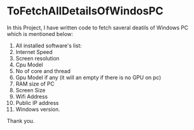 # ToFetchAllDetailsOfWindosPC


In this Project, I have written code to fetch saveral deatils of Windows PC which is mentioned below:

1. All installed software's list:
2. Internet Speed
3. Screen resolution
4. Cpu Model 
5. No of core and thread
6. Gpu Model if any (it will an empty if there is no GPU on pc)
7. RAM size of PC
8. Screen Size
9. Wifi Address
10. Public IP address
11. Windows version.


Thank you.
